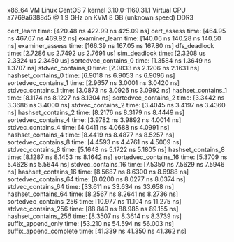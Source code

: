 x86_64 VM
Linux CentOS 7 kernel 3.10.0-1160.31.1
Virtual CPU a7769a6388d5 @ 1.9 GHz on KVM
8 GB (unknown speed) DDR3

cert_learn              time:   [420.48 ns 422.99 ns 425.09 ns]
cert_assess             time:   [464.95 ns 467.67 ns 469.92 ns]
examiner_learn          time:   [140.06 ns 140.28 ns 140.50 ns]
examiner_assess         time:   [166.39 ns 167.05 ns 167.80 ns]
dfs_deadlock            time:   [2.7286 us 2.7492 us 2.7691 us]
sim_deadlock            time:   [2.3208 us 2.3324 us 2.3450 us]
sortedvec_contains_0    time:   [1.3584 ns 1.3649 ns 1.3707 ns]
stdvec_contains_0       time:   [2.0833 ns 2.1206 ns 2.1631 ns]
hashset_contains_0      time:   [6.9018 ns 6.9053 ns 6.9096 ns]
sortedvec_contains_1    time:   [2.9657 ns 3.0001 ns 3.0420 ns]
stdvec_contains_1       time:   [3.0873 ns 3.0926 ns 3.0992 ns]
hashset_contains_1      time:   [8.1174 ns 8.1227 ns 8.1304 ns]
sortedvec_contains_2    time:   [3.3442 ns 3.3686 ns 3.4000 ns]
stdvec_contains_2       time:   [3.4045 ns 3.4197 ns 3.4360 ns]
hashset_contains_2      time:   [8.2176 ns 8.3179 ns 8.4449 ns]
sortedvec_contains_4    time:   [3.9782 ns 3.9892 ns 4.0014 ns]
stdvec_contains_4       time:   [4.0411 ns 4.0688 ns 4.0991 ns]
hashset_contains_4      time:   [8.4419 ns 8.4877 ns 8.5257 ns]
sortedvec_contains_8    time:   [4.4593 ns 4.4761 ns 4.5009 ns]
stdvec_contains_8       time:   [5.1648 ns 5.1722 ns 5.1805 ns]
hashset_contains_8      time:   [8.1287 ns 8.1453 ns 8.1642 ns]
sortedvec_contains_16   time:   [5.3709 ns 5.4628 ns 5.5644 ns]
stdvec_contains_16      time:   [7.5350 ns 7.5629 ns 7.5946 ns]
hashset_contains_16     time:   [8.5687 ns 8.6300 ns 8.6988 ns]
sortedvec_contains_64   time:   [8.0200 ns 8.0277 ns 8.0374 ns]
stdvec_contains_64      time:   [33.611 ns 33.634 ns 33.658 ns]
hashset_contains_64     time:   [8.2567 ns 8.2641 ns 8.2736 ns]
sortedvec_contains_256  time:   [10.977 ns 11.104 ns 11.275 ns]
stdvec_contains_256     time:   [88.849 ns 88.985 ns 89.155 ns]
hashset_contains_256    time:   [8.3507 ns 8.3614 ns 8.3739 ns]
suffix_append_only      time:   [53.210 ns 54.594 ns 56.003 ns]
suffix_append_complete  time:   [41.339 ns 41.350 ns 41.362 ns]